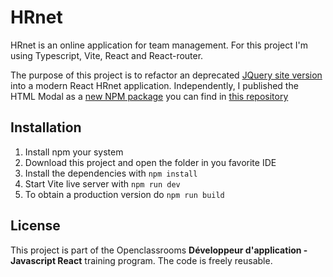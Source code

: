 # HRnet

HRnet is an online application for team management.
For this project I'm using Typescript, Vite, React and React-router.

The purpose of this project is to refactor an deprecated [JQuery site version](https://github.com/OpenClassrooms-Student-Center/P12_Front-end) into a modern React HRnet application.
Independently, I published the HTML Modal as a [new NPM package](https://www.npmjs.com/package/hrnet-library2) you can find in [this repository](https://github.com/fvnny-code/HRNet-Library2)


## Installation

1. Install npm your system
2. Download this project and open the folder in you favorite IDE
3. Install the dependencies with `npm install`
4. Start Vite live server with  `npm run dev`
5. To obtain a production version do `npm run build`

## License
This project is part of the Openclassrooms **Développeur d'application - Javascript React** training program.
The code is freely reusable.
